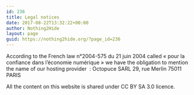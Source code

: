 ```yaml
---
id: 236
title: Legal notices
date: 2017-08-22T13:32:22+00:00
author: Nothing2Hide
layout: page
guid: https://nothing2hide.org/?page_id=236
---
```

According to the French law n°2004-575 du 21 juin 2004 called « pour la confiance dans l’économie numérique » we have the obligation to mention the name of our hosting provider  : Octopuce SARL 29, rue Merlin 75011 PARIS

All the content on this website is shared under CC BY SA 3.0 licence.